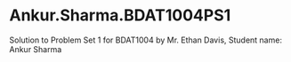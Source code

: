 # Ankur.Sharma.BDAT1004PS1
Solution to Problem Set 1 for BDAT1004 by Mr. Ethan Davis, Student name: Ankur Sharma
